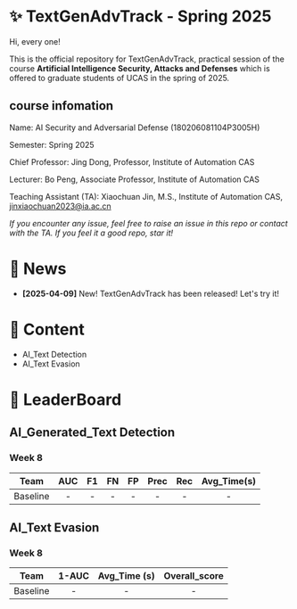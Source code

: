 # ✨ TextGenAdvTrack - Spring 2025
Hi, every one! 

This is the official repository for TextGenAdvTrack, practical session of the course **Artificial Intelligence Security, Attacks and Defenses** which is offered to graduate students of UCAS in the spring of 2025.

## course infomation

Name: AI Security and Adversarial Defense (180206081104P3005H)

Semester: Spring 2025

Chief Professor: Jing Dong, Professor, Institute of Automation CAS

Lecturer: Bo Peng, Associate Professor, Institute of Automation CAS

Teaching Assistant (TA): Xiaochuan Jin, M.S., Institute of Automation CAS, jinxiaochuan2023@ia.ac.cn

*If you encounter any issue, feel free to raise an issue in this repo or contact with the TA.*
*If you feel it a good repo, star it!*

# 📣 News
- **[2025-04-09]** New! TextGenAdvTrack has been released! Let's try it! 


# 📜 Content
- AI_Text Detection
- AI_Text Evasion


# 🥇 LeaderBoard
## AI_Generated_Text Detection

### Week 8
|Team | AUC | F1 | FN | FP | Prec | Rec | Avg_Time(s) |
|:-----:|:----:|:----:|:----:|:----:|:----:|:----:|:----:|
|Baseline| - | - | - | - | - | - | - | - | - |


## AI_Text Evasion
### Week 8
|Team | 1-AUC | Avg_Time (s) | Overall_score
|:-----:|:----:|:------:|:------:|
|Baseline| - | - | - |



